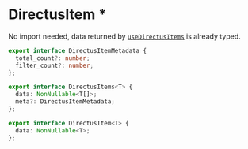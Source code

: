 # DirectusItem *

No import needed, data returned by [`useDirectusItems`](/composables/usedirectusitems) is already typed.  

```ts
export interface DirectusItemMetadata {
  total_count?: number;
  filter_count?: number;
};

export interface DirectusItems<T> {
  data: NonNullable<T[]>;
  meta?: DirectusItemMetadata;
};

export interface DirectusItem<T> {
  data: NonNullable<T>;
};
```